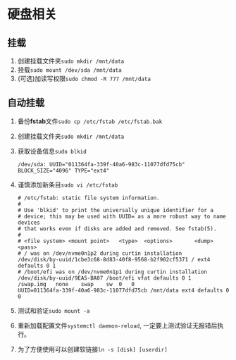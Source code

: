 # 硬盘相关

## 挂载

1. 创建挂载文件夹`sudo mkdir /mnt/data`
1. 挂载`sudo mount /dev/sda /mnt/data`
1. (可选)加读写权限`sudo chmod -R 777 /mnt/data`

## 自动挂载

1. 备份**fstab**文件`sudo cp /etc/fstab /etc/fstab.bak`
1. 创建挂载文件夹`sudo mkdir /mnt/data`
1. 获取设备信息`sudo blkid`

	```shell
	/dev/sda: UUID="011364fa-339f-40a6-983c-11077dfd75cb" BLOCK_SIZE="4096" TYPE="ext4"
	```
1. 谨慎添加新条目`sudo vi /etc/fstab`

	```shell{13}
	# /etc/fstab: static file system information.
	#
	# Use 'blkid' to print the universally unique identifier for a
	# device; this may be used with UUID= as a more robust way to name devices
	# that works even if disks are added and removed. See fstab(5).
	#
	# <file system> <mount point>   <type>  <options>       <dump>  <pass>
	# / was on /dev/nvme0n1p2 during curtin installation
	/dev/disk/by-uuid/1cbe3c68-8d83-40f8-9568-b2f902cf5371 / ext4 defaults 0 1
	# /boot/efi was on /dev/nvme0n1p1 during curtin installation
	/dev/disk/by-uuid/9EA5-BA07 /boot/efi vfat defaults 0 1
	/swap.img	none	swap	sw	0	0
	UUID=011364fa-339f-40a6-983c-11077dfd75cb /mnt/data ext4 defaults 0 0
	```

1. 测试和验证`sudo mount -a`
1. 重新加载配置文件`systemctl daemon-reload`, 一定要上测试验证无报错后执行。
1. 为了方便使用可以创建软链接`ln -s [disk] [userdir]`

